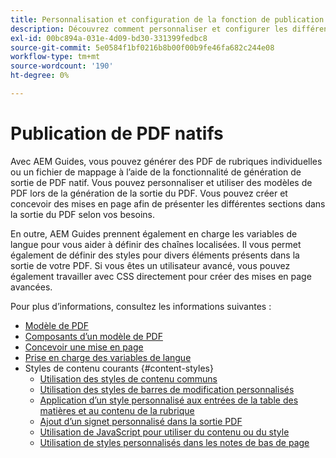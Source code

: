 ```yaml
---
title: Personnalisation et configuration de la fonction de publication d’PDF natif
description: Découvrez comment personnaliser et configurer les différents composants de la fonction de PDF natif.
exl-id: 00bc894a-031e-4d09-bd30-331399fedbc8
source-git-commit: 5e0584f1bf0216b8b00f00b9fe46fa682c244e08
workflow-type: tm+mt
source-wordcount: '190'
ht-degree: 0%

---
```


# Publication de PDF natifs

Avec AEM Guides, vous pouvez générer des PDF de rubriques individuelles ou un fichier de mappage à l’aide de la fonctionnalité de génération de sortie de PDF natif. Vous pouvez personnaliser et utiliser des modèles de PDF lors de la génération de la sortie du PDF. Vous pouvez créer et concevoir des mises en page afin de présenter les différentes sections dans la sortie du PDF selon vos besoins.

En outre, AEM Guides prennent également en charge les variables de langue pour vous aider à définir des chaînes localisées. Il vous permet également de définir des styles pour divers éléments présents dans la sortie de votre PDF. Si vous êtes un utilisateur avancé, vous pouvez également travailler avec CSS directement pour créer des mises en page avancées.


Pour plus d’informations, consultez les informations suivantes :
* [Modèle de PDF](../native-pdf/pdf-template.md)
* [Composants d’un modèle de PDF](../native-pdf/components-pdf-template.md)
* [Concevoir une mise en page](../native-pdf/design-page-layout.md)
* [Prise en charge des variables de langue](../native-pdf/native-pdf-language-variables.md)
* Styles de contenu courants {#content-styles}
   * [Utilisation des styles de contenu communs](../native-pdf/stylesheet.md)
   * [Utilisation des styles de barres de modification personnalisés](../native-pdf/change-bar-style.md)
   * [Application d’un style personnalisé aux entrées de la table des matières et au contenu de la rubrique](../native-pdf/custom-style-toc.md)
   * [Ajout d’un signet personnalisé dans la sortie PDF](../native-pdf/add-custom-bookmark.md)
   * [Utilisation de JavaScript pour utiliser du contenu ou du style](../native-pdf/use-javascript-content-style.md)
   * [Utilisation de styles personnalisés dans les notes de bas de page](../native-pdf/footnote-number-style.md)
